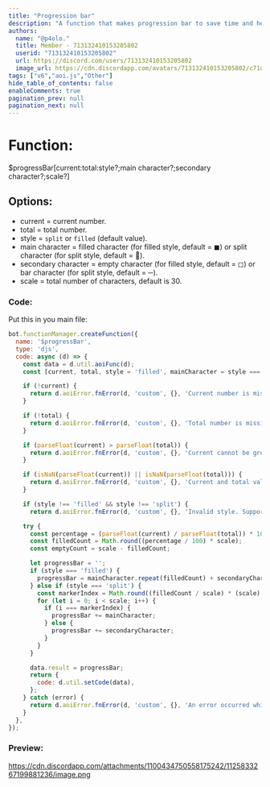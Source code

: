 ```yaml
---
title: "Progression bar"
description: "A function that makes progression bar to save time and help people who can't do basic maths"
authors:
  name: "@p4olo."
  title: Member - 713132410153205802
  userid: "713132410153205802"
  url: https://discord.com/users/713132410153205802
  image_url: https://cdn.discordapp.com/avatars/713132410153205802/c71dac7cf4169e92f620dbb4619a96b8.png
tags: ["v6","aoi.js","Other"]
hide_table_of_contents: false
enableComments: true
pagination_prev: null
pagination_next: null
---
```


# Function:
$progressBar[current:total:style?;main character?;secondary character?;scale?]

## Options:
- current = current number.
- total = total number.
- style = `split` or `filled` (default value).
- main character = filled character (for filled style, default = ◼) or split character (for split style, default = 📍).
- secondary character = empty character (for filled style, default = ◻) or bar character (for split style, default = ─).
- scale = total number of characters, default is 30.

### Code:
Put this in you main file:
```js
bot.functionManager.createFunction({
  name: '$progressBar',
  type: 'djs',
  code: async (d) => {
    const data = d.util.aoiFunc(d);
    const [current, total, style = 'filled', mainCharacter = style === 'split' ? '📍' : '◼', secondaryCharacter = style === 'split' ? '─' : '◻', scale = 30] = data.inside.splits;

    if (!current) {
      return d.aoiError.fnError(d, 'custom', {}, 'Current number is missing.');
    }

    if (!total) {
      return d.aoiError.fnError(d, 'custom', {}, 'Total number is missing.');
    }

    if (parseFloat(current) > parseFloat(total)) {
      return d.aoiError.fnError(d, 'custom', {}, 'Current cannot be greater than total.');
    }

    if (isNaN(parseFloat(current)) || isNaN(parseFloat(total))) {
      return d.aoiError.fnError(d, 'custom', {}, 'Current and total values must be numbers.');
    }

    if (style !== 'filled' && style !== 'split') {
      return d.aoiError.fnError(d, 'custom', {}, 'Invalid style. Supported styles are "filled" and "split".');    }

    try {
      const percentage = (parseFloat(current) / parseFloat(total)) * 100;
      const filledCount = Math.round((percentage / 100) * scale);
      const emptyCount = scale - filledCount;

      let progressBar = '';
      if (style === 'filled') {
        progressBar = mainCharacter.repeat(filledCount) + secondaryCharacter.repeat(emptyCount);
      } else if (style === 'split') {
        const markerIndex = Math.round((filledCount / scale) * (scale) - 1);
        for (let i = 0; i < scale; i++) {
          if (i === markerIndex) {
            progressBar += mainCharacter;
          } else {
            progressBar += secondaryCharacter;
          }
        }
      }

      data.result = progressBar;
      return {
        code: d.util.setCode(data),
      };
    } catch (error) {
      return d.aoiError.fnError(d, 'custom', {}, 'An error occurred while generating the progress bar.');
    }
  },
});

```

### Preview:
https://cdn.discordapp.com/attachments/1100434750558175242/1125833267199881236/image.png
